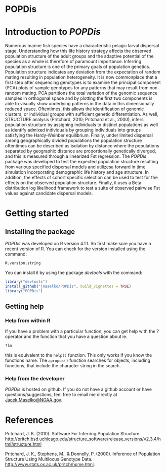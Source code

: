POPDis
================

# Introduction to *POPDis*

Numerous marine fish species have a characteristic pelagic larval
dispersal stage. Understanding how this life history strategy affects
the observed population structure of the adult groups and the adaptive
potential of the species as a whole is therefore of paramount
importance. Inferring population structure is one of the primary goals
of population genetics. Population structure indicates any deviation
from the expectation of random mating resulting in population
heterogeneity. It is now commonplace that a first step after sequencing
genotypes is to examine the principal component (PCA) plots of sample
genotypes for any patterns that may result from non-random mating. PCA
partitions the total variation of the genomic sequence samples in
orthogonal space and by plotting the first two components is able to
visually show underlying patterns in the data in this dimensionally
reduced space. Oftentimes, this allows the identification of genomic
clusters, or individual groups with sufficient genetic differentiation.
As well, STRUCTURE analysis (Pritchard, 2010; Pritchard et al., 2000),
infers population structure by assigning individuals to distinct
populations as well as identify admixed individuals by grouping
individuals into groups satisfying the Hardy-Weinber equilibrium.
Finally, under limited dispersal among geographically divided
populations the population structure oftentimes can be described as
isolation by distance where the populations separated by geographic
distance are proportionally genetically diverged, and this is measured
through a linearized Fst regression. The *POPDis* package was developed
to test the expected population structure resulting from various
specified dispersal models and utilizesa forward in time simulation
incorporating demographic life history and age structure. In addition,
the effects of cohort specific selection can be used to test for the
effects on the observed population structure. Finally, it uses a Beta
distribution log likelihood framework to test a suite of observed
pairwise Fst values against candidate dispersal models.

# Getting started

## Installing the package

*POPDis* was developed on R version 4.1.1. So first make sure you have a
recent version of R. You can check for the version installed using the
command:

``` r
R.version.string
```

You can install it by using the package *devtools* with the command:

``` r
library("devtools")
install_github("jmaselko/POPDis", build_vignettes = TRUE)
library("POPDis")
```

## Getting help

### Help from within R

If you have a problem with a particular function, you can get help with
the ? operator and the function that you have a question about ie.

``` r
?lm
```

this is equivalent to the `help()` function. This only works if you know
the functions name. The `apropos()` function searches for objects,
including functions, that include the character string in the search.

### Help from the developer

*POPDis* is hosted on github. If you do not have a github account or
have questions/suggestions, feel free to email me directly at
<Jacek.Maselko@NOAA.gov>.

# References

Pritchard, J. K. (2010). Software For Inferring Population Structure.
<http://pritch.bsd.uchicago.edu/structure_software/release_versions/v2.3.4/html/structure.html>

Pritchard, J. K., Stephens, M., & Donnelly, P. (2000). Inference of
Population Structure Using Multilocus Genotype Data.
<http://www.stats.ox.ac.uk/pritch/home.html>.
